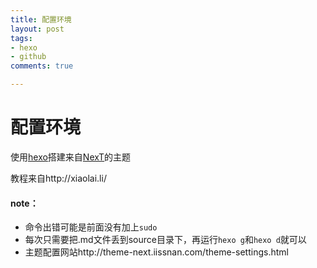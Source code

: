 ```yaml
---
title: 配置环境
layout: post
tags: 
- hexo
- github
comments: true

---
```


# 配置环境

使用[hexo](https://hexo.io/zh-cn/)搭建来自[NexT](http://theme-next.iissnan.com/)的主题

教程来自http://xiaolai.li/



#### note：

- 命令出错可能是前面没有加上`sudo`
- 每次只需要把.md文件丢到source目录下，再运行`hexo g`和`hexo d`就可以
- 主题配置网站http://theme-next.iissnan.com/theme-settings.html



